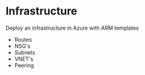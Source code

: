 # Infrastructure

Deploy an infrastructure in Azure with ARM templates

- Routes
- NSG's
- Subnets
- VNET's
- Peering
